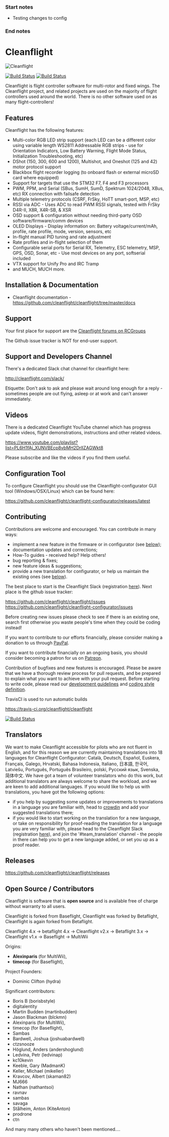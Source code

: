 ### Start notes
* Testing changes to config
### End notes
# Cleanflight
![Cleanflight](docs/assets/cleanflight/cleanflight-logo-light-wide-1-240px.jpg)

[![Build Status](https://travis-ci.com/cleanflight/cleanflight.svg?branch=master)](https://travis-ci.com/cleanflight/cleanflight)
[![Build Status](https://dev.azure.com/cleanflight-flight-control/cleanflight-firmware/_apis/build/status/cleanflight.cleanflight?branchName=master)](https://dev.azure.com/cleanflight-flight-control/cleanflight-firmware/_build/latest?definitionId=1&branchName=master)

Cleanflight is flight controller software for multi-rotor and fixed wings.  The Cleanflight project, and related projects are
used on the majority of flight controllers used around the world.  There is no other software used on as many flight-controllers!

## Features

Cleanflight has the following features:

* Multi-color RGB LED strip support (each LED can be a different color using variable length WS2811 Addressable RGB strips - use for Orientation Indicators, Low Battery Warning, Flight Mode Status, Initialization Troubleshooting, etc)
* DShot (150, 300, 600 and 1200), Multishot, and Oneshot (125 and 42) motor protocol support
* Blackbox flight recorder logging (to onboard flash or external microSD card where equipped)
* Support for targets that use the STM32 F7, F4 and F3 processors
* PWM, PPM, and Serial (SBus, SumH, SumD, Spektrum 1024/2048, XBus, etc) RX connection with failsafe detection
* Multiple telemetry protocols (CSRF, FrSky, HoTT smart-port, MSP, etc)
* RSSI via ADC - Uses ADC to read PWM RSSI signals, tested with FrSky D4R-II, X8R, X4R-SB, & XSR
* OSD support & configuration without needing third-party OSD software/firmware/comm devices
* OLED Displays - Display information on: Battery voltage/current/mAh, profile, rate profile, mode, version, sensors, etc
* In-flight manual PID tuning and rate adjustment
* Rate profiles and in-flight selection of them
* Configurable serial ports for Serial RX, Telemetry, ESC telemetry, MSP, GPS, OSD, Sonar, etc - Use most devices on any port, softserial included
* VTX support for Unify Pro and IRC Tramp
* and MUCH, MUCH more.

## Installation & Documentation

* Cleanflight documentation - https://github.com/cleanflight/cleanflight/tree/master/docs

## Support

Your first place for support are the [Cleanflight forums on RCGroups](https://www.rcgroups.com/forums/showthread.php?2249574-Cleanflight-firmware-for-STM32F3-based-FCBs-Check-First-Post-Please!!)

The Github issue tracker is NOT for end-user support.

## Support and Developers Channel

There's a dedicated Slack chat channel for cleanflight here:

http://cleanflight.com/slack/

Etiquette: Don't ask to ask and please wait around long enough for a reply - sometimes people are out flying, asleep or at work and can't answer immediately.

## Videos

There is a dedicated Cleanflight YouTube channel which has progress update videos, flight demonstrations, instructions and other related videos.

https://www.youtube.com/playlist?list=PL6H1fAj_XUNVBEcp8vbMH2DrllZAGWkt8

Please subscribe and like the videos if you find them useful.

## Configuration Tool

To configure Cleanflight you should use the Cleanflight-configurator GUI tool (Windows/OSX/Linux) which can be found here:

https://github.com/cleanflight/cleanflight-configurator/releases/latest

## Contributing

Contributions are welcome and encouraged. You can contribute in many ways:

* implement a new feature in the firmware or in configurator (see [below](#Developers));
* documentation updates and corrections;
* How-To guides - received help? Help others!
* bug reporting & fixes;
* new feature ideas & suggestions;
* provide a new translation for configurator, or help us maintain the existing ones (see [below](#Translators)).

The best place to start is the Cleanflight Slack (registration [here](http://cleanflight.com/slack/)). Next place is the github issue tracker:

https://github.com/cleanflight/cleanflight/issues
https://github.com/cleanflight/cleanflight-configurator/issues

Before creating new issues please check to see if there is an existing one, search first otherwise you waste people's time when they could be coding instead!

If you want to contribute to our efforts financially, please consider making a donation to us through [PayPal](https://paypal.me/cleanflight).

If you want to contribute financially on an ongoing basis, you should consider becoming a patron for us on [Patreon](https://www.patreon.com/cleanflight).

Contribution of bugfixes and new features is encouraged. Please be aware that we have a thorough review process for pull requests, and be prepared to explain what you want to achieve with your pull request.
Before starting to write code, please read our [development guidelines](docs/development/Development.md ) and [coding style definition](docs/development/CodingStyle.md).

TravisCI is used to run automatic builds

https://travis-ci.org/cleanflight/cleanflight

[![Build Status](https://travis-ci.com/cleanflight/cleanflight.svg?branch=master)](https://travis-ci.com/cleanflight/cleanflight)

## Translators

We want to make Cleanflight accessible for pilots who are not fluent in English, and for this reason we are currently maintaining translations into 18 languages for Cleanflight Configurator: Català, Deutsch, Español, Euskera, Français, Galego, Hrvatski, Bahasa Indonesia, Italiano, 日本語, 한국어, Latviešu, Português, Português Brasileiro, polski, Русский язык, Svenska, 简体中文.
We have got a team of volunteer translators who do this work, but additional translators are always welcome to share the workload, and we are keen to add additional languages. If you would like to help us with translations, you have got the following options:
- if you help by suggesting some updates or improvements to translations in a language you are familiar with, head to [crowdin](https://crowdin.com/project/cleanflight-configurator) and add your suggested translations there;
- if you would like to start working on the translation for a new language, or take on responsibility for proof-reading the translation for a language you are very familiar with, please head to the Cleanflight Slack (registration [here](http://cleanflight.com/slack/)), and join the '#team\_translation' channel - the people in there can help you to get a new language added, or set you up as a proof reader.

## Releases

https://github.com/cleanflight/cleanflight/releases

## Open Source / Contributors

Cleanflight is software that is **open source** and is available free of charge without warranty to all users.

Cleanflight is forked from Baseflight, Cleanflight was forked by Betaflight, Cleanflight is again forked from Betaflight.

Cleanflight 4.x -> betaflight 4.x -> Cleanflight v2.x -> Betaflight 3.x -> Cleanflight v1.x -> Baseflight -> MultiWii

Origins:
* **Alexinparis** (for MultiWii),
* **timecop** (for Baseflight),

Project Founders:
* Dominic Clifton (hydra)

Significant contributors:
* Boris B (borisbstyle)
* digitalentity
* Martin Budden (martinbudden)
* Jason Blackman (blckmn)
* Alexinparis (for MultiWii),
* timecop (for Baseflight),
* Sambas
* Bardwell, Joshua (joshuabardwell)
* ctzsnooze
* Höglund, Anders (andershoglund)
* Ledvina, Petr (ledvinap)
* kc10kevin
* Keeble, Gary (MadmanK)
* Keller, Michael (mikeller)
* Kravcov, Albert (skaman82)
* MJ666
* Nathan (nathantsoi)
* ravnav
* sambas
* savaga
* Stålheim, Anton (KiteAnton)
* prodrone
* ctn

And many many others who haven't been mentioned....

